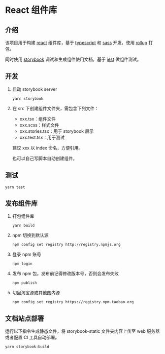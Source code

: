 # React 组件库

## 介绍

该项目用于构建 [react](https://reactjs.org/) 组件库，基于 [typescript](https://www.typescriptlang.org/) 和 [sass](https://sass-lang.com/) 开发，使用 [rollup](https://github.com/rollup/rollup) 打包。

同时使用 [storybook](https://storybook.js.org/) 调试和生成组件使用文档，基于 [jest](https://jestjs.io/) 做组件测试。

## 开发

1. 启动 storybook server

    ```linux
    yarn storybook
    ```

2. 在 src 下创建组件文件夹，需包含下列文件：

   - xxx.tsx：组件文件
   - xxx.scss：样式文件
   - xxx.stories.tsx：用于 storybook 展示
   - xxx.test.tsx：用于测试

    建议 xxx 以 index 命名，方便引用。

    也可以自己写脚本自动创建组件。

## 测试

```linux
yarn test
```

## 发布组件库

1. 打包组件库

    ```linux
    yarn build
    ```

2. npm 切换到默认源

    ```linux
    npm config set registry http://registry.npmjs.org
    ```

3. 登录 npm 账号

    ```linux
    npm login
    ```

4. 发布 npm 包，发布前记得修改版本号，否则会发布失败

    ```linux
    npm publish
    ```

5. 切回淘宝源或其他国内源

    ```linux
    npm config set registry https://registry.npm.taobao.org
    ```

## 文档站点部署

运行以下指令生成静态文件，将 storybook-static 文件夹内容上传至 web 服务器或者配置 CI 工具自动部署。

```linux
yarn storybook:build
```
